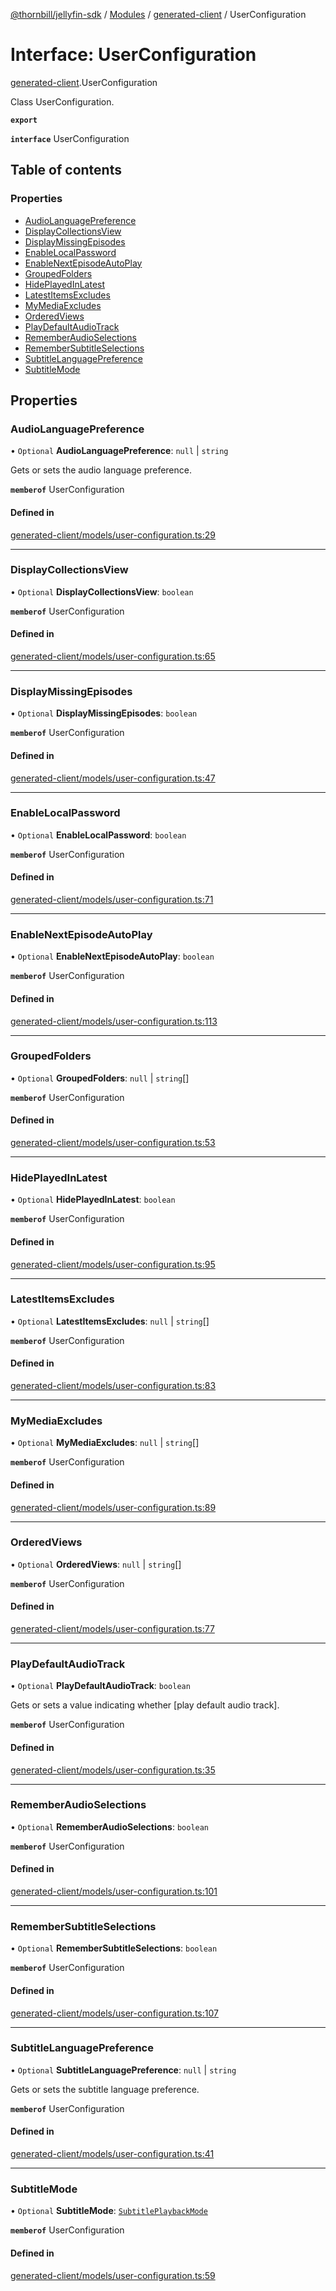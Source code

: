 [@thornbill/jellyfin-sdk](../README.md) / [Modules](../modules.md) / [generated-client](../modules/generated_client.md) / UserConfiguration

# Interface: UserConfiguration

[generated-client](../modules/generated_client.md).UserConfiguration

Class UserConfiguration.

**`export`**

**`interface`** UserConfiguration

## Table of contents

### Properties

- [AudioLanguagePreference](generated_client.UserConfiguration.md#audiolanguagepreference)
- [DisplayCollectionsView](generated_client.UserConfiguration.md#displaycollectionsview)
- [DisplayMissingEpisodes](generated_client.UserConfiguration.md#displaymissingepisodes)
- [EnableLocalPassword](generated_client.UserConfiguration.md#enablelocalpassword)
- [EnableNextEpisodeAutoPlay](generated_client.UserConfiguration.md#enablenextepisodeautoplay)
- [GroupedFolders](generated_client.UserConfiguration.md#groupedfolders)
- [HidePlayedInLatest](generated_client.UserConfiguration.md#hideplayedinlatest)
- [LatestItemsExcludes](generated_client.UserConfiguration.md#latestitemsexcludes)
- [MyMediaExcludes](generated_client.UserConfiguration.md#mymediaexcludes)
- [OrderedViews](generated_client.UserConfiguration.md#orderedviews)
- [PlayDefaultAudioTrack](generated_client.UserConfiguration.md#playdefaultaudiotrack)
- [RememberAudioSelections](generated_client.UserConfiguration.md#rememberaudioselections)
- [RememberSubtitleSelections](generated_client.UserConfiguration.md#remembersubtitleselections)
- [SubtitleLanguagePreference](generated_client.UserConfiguration.md#subtitlelanguagepreference)
- [SubtitleMode](generated_client.UserConfiguration.md#subtitlemode)

## Properties

### AudioLanguagePreference

• `Optional` **AudioLanguagePreference**: ``null`` \| `string`

Gets or sets the audio language preference.

**`memberof`** UserConfiguration

#### Defined in

[generated-client/models/user-configuration.ts:29](https://github.com/thornbill/jellyfin-sdk-typescript/blob/c68c853/src/generated-client/models/user-configuration.ts#L29)

___

### DisplayCollectionsView

• `Optional` **DisplayCollectionsView**: `boolean`

**`memberof`** UserConfiguration

#### Defined in

[generated-client/models/user-configuration.ts:65](https://github.com/thornbill/jellyfin-sdk-typescript/blob/c68c853/src/generated-client/models/user-configuration.ts#L65)

___

### DisplayMissingEpisodes

• `Optional` **DisplayMissingEpisodes**: `boolean`

**`memberof`** UserConfiguration

#### Defined in

[generated-client/models/user-configuration.ts:47](https://github.com/thornbill/jellyfin-sdk-typescript/blob/c68c853/src/generated-client/models/user-configuration.ts#L47)

___

### EnableLocalPassword

• `Optional` **EnableLocalPassword**: `boolean`

**`memberof`** UserConfiguration

#### Defined in

[generated-client/models/user-configuration.ts:71](https://github.com/thornbill/jellyfin-sdk-typescript/blob/c68c853/src/generated-client/models/user-configuration.ts#L71)

___

### EnableNextEpisodeAutoPlay

• `Optional` **EnableNextEpisodeAutoPlay**: `boolean`

**`memberof`** UserConfiguration

#### Defined in

[generated-client/models/user-configuration.ts:113](https://github.com/thornbill/jellyfin-sdk-typescript/blob/c68c853/src/generated-client/models/user-configuration.ts#L113)

___

### GroupedFolders

• `Optional` **GroupedFolders**: ``null`` \| `string`[]

**`memberof`** UserConfiguration

#### Defined in

[generated-client/models/user-configuration.ts:53](https://github.com/thornbill/jellyfin-sdk-typescript/blob/c68c853/src/generated-client/models/user-configuration.ts#L53)

___

### HidePlayedInLatest

• `Optional` **HidePlayedInLatest**: `boolean`

**`memberof`** UserConfiguration

#### Defined in

[generated-client/models/user-configuration.ts:95](https://github.com/thornbill/jellyfin-sdk-typescript/blob/c68c853/src/generated-client/models/user-configuration.ts#L95)

___

### LatestItemsExcludes

• `Optional` **LatestItemsExcludes**: ``null`` \| `string`[]

**`memberof`** UserConfiguration

#### Defined in

[generated-client/models/user-configuration.ts:83](https://github.com/thornbill/jellyfin-sdk-typescript/blob/c68c853/src/generated-client/models/user-configuration.ts#L83)

___

### MyMediaExcludes

• `Optional` **MyMediaExcludes**: ``null`` \| `string`[]

**`memberof`** UserConfiguration

#### Defined in

[generated-client/models/user-configuration.ts:89](https://github.com/thornbill/jellyfin-sdk-typescript/blob/c68c853/src/generated-client/models/user-configuration.ts#L89)

___

### OrderedViews

• `Optional` **OrderedViews**: ``null`` \| `string`[]

**`memberof`** UserConfiguration

#### Defined in

[generated-client/models/user-configuration.ts:77](https://github.com/thornbill/jellyfin-sdk-typescript/blob/c68c853/src/generated-client/models/user-configuration.ts#L77)

___

### PlayDefaultAudioTrack

• `Optional` **PlayDefaultAudioTrack**: `boolean`

Gets or sets a value indicating whether [play default audio track].

**`memberof`** UserConfiguration

#### Defined in

[generated-client/models/user-configuration.ts:35](https://github.com/thornbill/jellyfin-sdk-typescript/blob/c68c853/src/generated-client/models/user-configuration.ts#L35)

___

### RememberAudioSelections

• `Optional` **RememberAudioSelections**: `boolean`

**`memberof`** UserConfiguration

#### Defined in

[generated-client/models/user-configuration.ts:101](https://github.com/thornbill/jellyfin-sdk-typescript/blob/c68c853/src/generated-client/models/user-configuration.ts#L101)

___

### RememberSubtitleSelections

• `Optional` **RememberSubtitleSelections**: `boolean`

**`memberof`** UserConfiguration

#### Defined in

[generated-client/models/user-configuration.ts:107](https://github.com/thornbill/jellyfin-sdk-typescript/blob/c68c853/src/generated-client/models/user-configuration.ts#L107)

___

### SubtitleLanguagePreference

• `Optional` **SubtitleLanguagePreference**: ``null`` \| `string`

Gets or sets the subtitle language preference.

**`memberof`** UserConfiguration

#### Defined in

[generated-client/models/user-configuration.ts:41](https://github.com/thornbill/jellyfin-sdk-typescript/blob/c68c853/src/generated-client/models/user-configuration.ts#L41)

___

### SubtitleMode

• `Optional` **SubtitleMode**: [`SubtitlePlaybackMode`](../enums/generated_client.SubtitlePlaybackMode.md)

**`memberof`** UserConfiguration

#### Defined in

[generated-client/models/user-configuration.ts:59](https://github.com/thornbill/jellyfin-sdk-typescript/blob/c68c853/src/generated-client/models/user-configuration.ts#L59)
